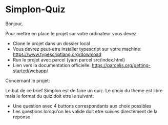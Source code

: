# Simplon-Quiz

Bonjour,

Pour mettre en place le projet sur votre ordinateur vous devez:

- Clone le projet dans un dossier local
- Vous devrez peut-etre installer typescript sur votre machine: https://www.typescriptlang.org/download
- Run le projet avec parcel (yarn parcel src/index.html)
- Lien vers la documentation officielle: https://parceljs.org/getting-started/webapp/

Concernant le projet:

Le but de ce brief Simplon est de faire un quiz. Le choix du theme est libre mais le format du quiz doit etre le suivant:

- Une question avec 4 buttons correspondants aux choix possibles
- Les questions lorsqu'on les valide doit etre suivies directement de la reponse.
